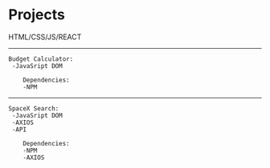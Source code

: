 # Projects
HTML/CSS/JS/REACT

--------------------------------
    Budget Calculator:
     -JavaSript DOM
    
        Dependencies:
        -NPM
    
-------------------------------- 
    SpaceX Search:
     -JavaSript DOM
     -AXIOS
     -API

        Dependencies:
        -NPM
        -AXIOS
